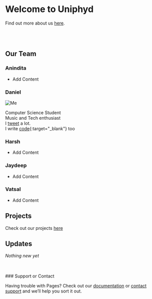 # Welcome to Uniphyd
Find out more about us [here](https://github.com/uniphyd/welcome).

<br />
<br />


## Our Team

### Anindita
- Add Content


### Daniel
![Me](https://2.bp.blogspot.com/--Wvse4cxfYw/WZpbC1hoOmI/AAAAAAAAAWc/lDBXo5hjUxoaYgjCIZmEkgmxrF3bdpSXwCLcBGAs/s320/App%2BDeveloper.jpg)<br />

Computer Science Student <br />
Music and Tech enthusiast  <br />
I [tweet](https://twitter.com/Got_aBig__) a lot.  <br />
I write [code](https://github.com/malgamves){:target="_blank"} too <br />



### Harsh
- Add Content


### Jaydeep
- Add Content


### Vatsal
- Add Content


## Projects

Check out our projects [here](https://github.com/uniphyd)


## Updates

 *Nothing new yet*


<br />
<br />
### Support or Contact

Having trouble with Pages? Check out our [documentation](https://help.github.com/categories/github-pages-basics/) or [contact support](https://github.com/contact) and we’ll help you sort it out.
